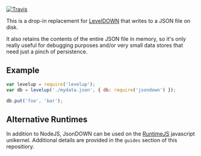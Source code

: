 [![Travis](https://secure.travis-ci.org/toolness/jsondown.png)](http://travis-ci.org/toolness/jsondown)

This is a drop-in replacement for [LevelDOWN][] that writes to
a JSON file on disk.

It also retains the contents of the entire JSON file in memory, so
it's only really useful for debugging purposes and/or very small
data stores that need just a pinch of persistence.

## Example

```js
var levelup = require('levelup');
var db = levelup('./mydata.json', { db: require('jsondown') });

db.put('foo', 'bar');
```

## Alternative Runtimes

In addition to NodeJS, JsonDOWN can be used on the [RuntimeJS][]
javascript unikernel. Additional details are provided in the `guides`
section of this repositiory.

  [LevelDOWN]: https://github.com/rvagg/node-leveldown
  [RuntimeJS]: https://github.com/runtimejs/runtime
